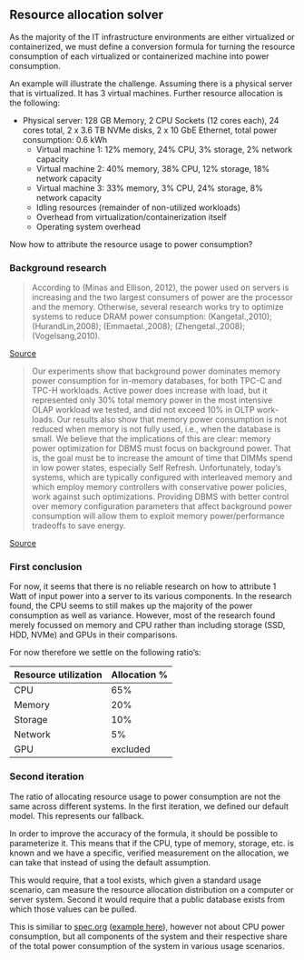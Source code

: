 ## Resource allocation solver

As the majority of the IT infrastructure environments are either virtualized or containerized, we must define a conversion formula for turning the resource consumption of each virtualized or containerized machine into power consumption. 

An example will illustrate the challenge. Assuming there is a physical server that is virtualized. It has 3 virtual machines. Further resource allocation is the following:

- Physical server: 128 GB Memory, 2 CPU Sockets (12 cores each), 24 cores total, 2 x 3.6 TB NVMe disks, 2 x 10 GbE Ethernet, total power consumption: 0.6 kWh
    - Virtual machine 1: 12% memory, 24% CPU, 3% storage, 2% network capacity
    - Virtual machine 2: 40% memory, 38% CPU, 12% storage, 18% network capacity
    - Virtual machine 3: 33% memory, 3% CPU, 24% storage, 8% network capacity
    - Idling resources (remainder of non-utilized workloads)
    - Overhead from virtualization/containerization itself
    - Operating system overhead

Now how to attribute the resource usage to power consumption?

### Background research

> According to (Minas and Ellison, 2012), the power used on servers is increasing and the two largest consumers of power are the processor and the memory. Otherwise, several research works try to optimize systems to reduce DRAM power consumption: (Kangetal.,2010);(HurandLin,2008); (Emmaetal.,2008); (Zhengetal.,2008); (Vogelsang,2010).
 
[Source](https://hal.archives-ouvertes.fr/hal-01314070/document)

> Our experiments show that background power dominates memory power consumption for in-memory databases, for both TPC-C and TPC-H workloads. Active power does increase with load, but it represented only 30% total memory power in the most intensive OLAP workload we tested, and did not exceed 10% in OLTP work- loads. Our results also show that memory power consumption is not reduced when memory is not fully used, i.e., when the database is small. 
> We believe that the implications of this are clear: memory power optimization for DBMS must focus on background power. That is, the goal must be to increase the amount of time that DIMMs spend in low power states, especially Self Refresh. Unfortunately, today’s systems, which are typically configured with interleaved memory and which employ memory controllers with conservative power policies, work against such optimizations. Providing DBMS with better control over memory configuration parameters that affect background power consumption will allow them to exploit memory power/performance tradeoffs to save energy.

[Source](https://mydataball.com/wp-content/uploads/2018/10/DAMON17-MemPower.pdf)

### First conclusion

For now, it seems that there is no reliable research on how to attribute 1 Watt of input power into a server to its various components. In the research found, the CPU seems to still makes up the majority of the power consumption as well as variance. However, most of the research found merely focussed on memory and CPU rather than including storage (SSD, HDD, NVMe) and GPUs in their comparisons.

For now therefore we settle on the following ratio’s:

| Resource utilization | Allocation % |
| --- | --- |
| CPU | 65% |
| Memory | 20% |
| Storage | 10% |
| Network | 5% |
| GPU | excluded |

### Second iteration

The ratio of allocating resource usage to power consumption are not the same across different systems.
In the first iteration, we defined our default model. This represents our fallback.

In order to improve the accuracy of the formula, it should be possible to parameterize it.
This means that if the CPU, type of memory, storage, etc. is known and we have a specific, verified measurement on the allocation, we can take that instead of using the default assumption.

This would require, that a tool exists, which given a standard usage scenario, can measure the resource allocation distribution on a computer or server system.
Second it would require that a public database exists from which those values can be pulled.

This is similiar to [spec.org](https://spec.org) ([example here](https://www.spec.org/power_ssj2008/results/res2020q1/power_ssj2008-20191125-01012.html)), however not about CPU power consumption, but all components of the system and their respective share of the total power consumption of the system in various usage scenarios. 
